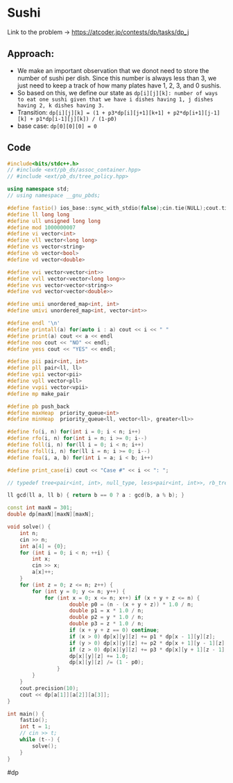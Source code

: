 # Sushi
Link to the problem -> https://atcoder.jp/contests/dp/tasks/dp_j

## Approach: 
- We make an important observation that we donot need to store the number of sushi per dish. Since this number is always less than 3, we just need to keep a track of how many plates have 1, 2, 3, and 0 sushis. 
- So based on this, we define our state as `dp[i][j][k]: number of ways to eat one sushi given that we have i dishes having 1, j dishes having 2, k dishes having 3.`
- Transition: `dp[i][j][k] = (1 + p3*dp[i][j+1][k+1] + p2*dp[i+1][j-1][k] + p1*dp[i-1][j][k]) / (1-p0)`
- base case: `dp[0][0][0] = 0`

## Code
```cpp
#include<bits/stdc++.h>
// #include <ext/pb_ds/assoc_container.hpp>
// #include <ext/pb_ds/tree_policy.hpp>

using namespace std;
// using namespace __gnu_pbds;

#define fastio() ios_base::sync_with_stdio(false);cin.tie(NULL);cout.tie(NULL)
#define ll long long
#define ull unsigned long long
#define mod 1000000007
#define vi vector<int>
#define vll vector<long long>
#define vs vector<string>
#define vb vector<bool>
#define vd vector<double>

#define vvi vector<vector<int>>
#define vvll vector<vector<long long>>
#define vvs vector<vector<string>>
#define vvd vector<vector<double>>

#define umii unordered_map<int, int>
#define umivi unordered_map<int, vector<int>>

#define endl '\n'
#define printall(a) for(auto i : a) cout << i << " "
#define print(a) cout << a << endl
#define noo cout << "NO" << endl;
#define yess cout << "YES" << endl;

#define pii pair<int, int>
#define pll pair<ll, ll>
#define vpii vector<pii>
#define vpll vector<pll>
#define vvpii vector<vpii>
#define mp make_pair

#define pb push_back
#define maxHeap  priority_queue<int>
#define minHeap  priority_queue<ll, vector<ll>, greater<ll>>

#define fo(i, n) for(int i = 0; i < n; i++)
#define rfo(i, n) for(int i = n; i >= 0; i--)
#define foll(i, n) for(ll i = 0; i < n; i++)
#define rfoll(i, n) for(ll i = n; i >= 0; i--)
#define foa(i, a, b) for(int i = a; i < b; i++)

#define print_case(i) cout << "Case #" << i << ": ";

// typedef tree<pair<int, int>, null_type, less<pair<int, int>>, rb_tree_tag, tree_order_statistics_node_update> pbds;

ll gcd(ll a, ll b) { return b == 0 ? a : gcd(b, a % b); }

const int maxN = 301;
double dp[maxN][maxN][maxN];

void solve() {
	int n;
	cin >> n;
	int a[4] = {0};
	for (int i = 0; i < n; ++i) {
		int x;
		cin >> x;
		a[x]++;
	}
	for (int z = 0; z <= n; z++) {
		for (int y = 0; y <= n; y++) {
			for (int x = 0; x <= n; x++) if (x + y + z <= n) {
					double p0 = (n - (x + y + z)) * 1.0 / n;
					double p1 = x * 1.0 / n;
					double p2 = y * 1.0 / n;
					double p3 = z * 1.0 / n;
					if (x + y + z == 0) continue;
					if (x > 0) dp[x][y][z] += p1 * dp[x - 1][y][z];
					if (y > 0) dp[x][y][z] += p2 * dp[x + 1][y - 1][z];
					if (z > 0) dp[x][y][z] += p3 * dp[x][y + 1][z - 1];
					dp[x][y][z] += 1.0;
					dp[x][y][z] /= (1 - p0);
				}
		}
	}
	cout.precision(10);
	cout << dp[a[1]][a[2]][a[3]];
}

int main() {
	fastio();
	int t = 1;
	// cin >> t;
	while (t--) {
		solve();
	}
}
```
#dp